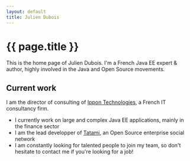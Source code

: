 ```yaml
---
layout: default
title: Julien Dubois
---
```


{{ page.title }}
=================

This is the home page of Julien Dubois. I'm a French Java EE expert & author, highly involved in the Java and Open Source movements.

Current work
------------

I am the director of consulting of [Ippon Technologies](http://www.ippon.fr/), a French IT consultancy firm.

- I currently work on large and complex Java EE applications, mainly in the finance sector
- I am the lead developper of [Tatami](https://github.com/ippontech/tatami), an Open Source enterprise social network
- I am constantly looking for talented people to join my team, so don't hesitate to contact me if you're looking for a job!

